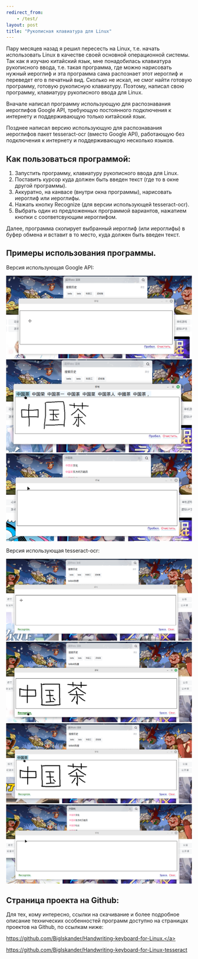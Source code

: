 ```yaml
---
redirect_from: 
    - /test/
layout: post
title: "Рукописная клавиатура для Linux"
---
```

Пару месяцев назад я решил пересесть на Linux, т.е. начать использовать Linux в качестве своей основной операционной системы. Так как я изучаю китайский язык, мне понадобилась клавиатура рукописного ввода, т.е. такая программа, где можно нарисовать нужный иероглиф и эта программа сама распознает этот иероглиф и переведет его в печатный вид. Сколько не искал, не смог найти готовую программу, готовую рукописную клавиатуру. Поэтому, написал свою программу, клавиатуру рукописного ввода для Linux.

Вначале написал программу использующую для распознавания иероглифов Google API, требующую постоянного подключения к интернету и поддерживающую только китайский язык.

Позднее написал версию использующую для распознавания иероглифов пакет tesseract-ocr (вместо Google API), работающую без подключения к интернету и поддерживающую несколько языков.

<h2>Как пользоваться программой:</h2>
<ol>
<li>Запустить программу, клавиатуру рукописного ввода для Linux.</li>
<li>Поставить курсор куда должен быть введен текст (где то в окне другой программы).</li>
<li>Аккуратно, на канвасе (внутри окна программы), нарисовать иероглиф или иероглифы.</li>
<li>Нажать кнопку Recognize (для версии использующей tesseract-ocr).</li>
<li>Выбрать один из предложенных программой вариантов, нажатием кнопки с соответсвующим иероглифом.</li>
</ol>

Далее, программа скопирует выбранный иероглиф (или иероглифы) в буфер обмена и вставит в то место, куда должен быть введен текст.

<h2>Примеры использования программы.</h2>

Версия использующая Google API:

<img src="/assets/images/posts/2024-02-01-handwritingkeyboard/1.png" alt="Снимок экрана, пример работы программы." class="zoomable" style="max-height:300px;">

<img src="/assets/images/posts/2024-02-01-handwritingkeyboard/2.png" alt="Снимок экрана, пример работы программы." class="zoomable" style="max-height:300px;">

<img src="/assets/images/posts/2024-02-01-handwritingkeyboard/3.png" alt="Снимок экрана, пример работы программы." class="zoomable" style="max-height:300px;">

Версия использующая tesseract-ocr:

<img src="/assets/images/posts/2024-02-01-handwritingkeyboard/4.png" alt="Снимок экрана, пример работы программы." class="zoomable" style="max-height:300px;">

<img src="/assets/images/posts/2024-02-01-handwritingkeyboard/5.png" alt="Снимок экрана, пример работы программы." class="zoomable" style="max-height:300px;">

<img src="/assets/images/posts/2024-02-01-handwritingkeyboard/6.png" alt="Снимок экрана, пример работы программы." class="zoomable" style="max-height:300px;">

<img src="/assets/images/posts/2024-02-01-handwritingkeyboard/7.png" alt="Снимок экрана, пример работы программы." class="zoomable" style="max-height:300px;">

<h2>Страница проекта на Github:</h2>

Для тех, кому интересно, ссылки на скачивание и более подробное описание технических особенностей программ доступно на страницах проектов на Github, по ссылкам ниже:

<a href="https://github.com/BigIskander/Handwriting-keyboard-for-Linux." target="_blank">https://github.com/BigIskander/Handwriting-keyboard-for-Linux.</a>

<a href="https://github.com/BigIskander/Handwriting-keyboard-for-Linux-tesseract" target="_blank">https://github.com/BigIskander/Handwriting-keyboard-for-Linux-tesseract</a>